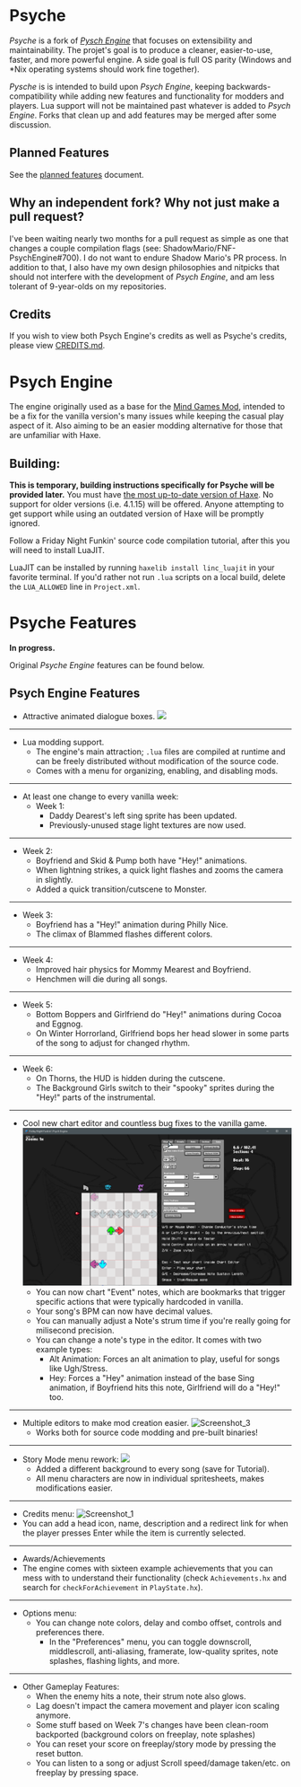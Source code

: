 # Psyche
_Psyche_ is a fork of [_Pysch Engine_](https://github.com/ShadowMario/FNF-PsychEngine) that focuses on extensibility and maintainability. The projet's goal is to produce a cleaner, easier-to-use, faster, and more powerful engine. A side goal is full OS parity (Windows and \*Nix operating systems should work fine together).

_Pysche_ is is intended to build upon _Psych Engine_, keeping backwards-compatibility while adding new features and functionality for modders and players. Lua support will not be maintained past whatever is added to _Psych Engine_. Forks that clean up and add features may be merged after some discussion.

## Planned Features
See the [planned features](PSYCHE.md) document.

## Why an independent fork? Why not just make a pull request?
I've been waiting nearly two months for a pull request as simple as one that changes a couple compilation flags (see: ShadowMario/FNF-PsychEngine#700). I do not want to endure Shadow Mario's PR process. In addition to that, I also have my own design philosophies and nitpicks that should not interfere with the development of _Psych Engine_, and am less tolerant of 9-year-olds on my repositories.

## Credits
If you wish to view both Psych Engine's credits as well as Psyche's credits, please view [CREDITS.md](CREDITS).

# Psych Engine
The engine originally used as a base for the [Mind Games Mod](https://gamebanana.com/mods/301107), intended to be a fix for the vanilla version's many issues while keeping the casual play aspect of it. Also aiming to be an easier modding alternative for those that are unfamiliar with Haxe.

## Building:
**This is temporary, building instructions specifically for Psyche will be provided later.**
You must have [the most up-to-date version of Haxe](https://haxe.org/download/). No support for older versions (i.e. 4.1.15) will be offered. Anyone attempting to get support while using an outdated version of Haxe will be promptly ignored.

Follow a Friday Night Funkin' source code compilation tutorial, after this you will need to install LuaJIT.

LuaJIT can be installed by running `haxelib install linc_luajit` in your favorite terminal. If you'd rather not run `.lua` scripts on a local build, delete the `LUA_ALLOWED` line in `Project.xml`.

# Psyche Features
**In progress.**

Original _Psyche Engine_ features can be found below.

## Psych Engine Features

* Attractive animated dialogue boxes. ![](https://user-images.githubusercontent.com/44785097/127706669-71cd5cdb-5c2a-4ecc-871b-98a276ae8070.gif)
---
* Lua modding support.
  * The engine's main attraction; `.lua` files are compiled at runtime and can be freely distributed without modification of the source code.
  * Comes with a menu for organizing, enabling, and disabling mods. 
---
* At least one change to every vanilla week:
  * Week 1:
    * Daddy Dearest's left sing sprite has been updated.
    * Previously-unused stage light textures are now used.
---
  * Week 2:
    * Boyfriend and Skid & Pump both have "Hey!" animations.
    * When lightning strikes, a quick light flashes and zooms the camera in slightly.
    * Added a quick transition/cutscene to Monster.
---
  * Week 3:
    * Boyfriend has a "Hey!" animation during Philly Nice.
    * The climax of Blammed flashes different colors.
---
  * Week 4:
    * Improved hair physics for Mommy Mearest and Boyfriend.
    * Henchmen will die during all songs.
---
  * Week 5:
    * Bottom Boppers and Girlfriend do "Hey!" animations during Cocoa and Eggnog.
    * On Winter Horrorland, Girlfriend bops her head slower in some parts of the song to adjust for changed rhythm.
---
  * Week 6:
    * On Thorns, the HUD is hidden during the cutscene.
    * The Background Girls switch to their "spooky" sprites during the "Hey!" parts of the instrumental.
---
* Cool new chart editor and countless bug fixes to the vanilla game. ![](https://github.com/ShadowMario/FNF-PsychEngine/blob/main/docs/img/chart.png?raw=true)
  * You can now chart "Event" notes, which are bookmarks that trigger specific actions that were typically hardcoded in vanilla.
  * Your song's BPM can now have decimal values.
  * You can manually adjust a Note's strum time if you're really going for milisecond precision.
  * You can change a note's type in the editor. It comes with two example types:
    * Alt Animation: Forces an alt animation to play, useful for songs like Ugh/Stress.
    * Hey: Forces a "Hey" animation instead of the base Sing animation, if Boyfriend hits this note, Girlfriend will do a "Hey!" too.
---
* Multiple editors to make mod creation easier. ![Screenshot_3](https://user-images.githubusercontent.com/44785097/144629914-1fe55999-2f18-4cc1-bc70-afe616d74ae5.png)
  * Works both for source code modding and pre-built binaries!
---
* Story Mode menu rework: ![](https://i.imgur.com/UB2EKpV.png)
  * Added a different background to every song (save for Tutorial).
  * All menu characters are now in individual spritesheets, makes modifications easier.
---
* Credits menu: ![Screenshot_1](https://user-images.githubusercontent.com/44785097/144632635-f263fb22-b879-4d6b-96d6-865e9562b907.png)
 * You can add a head icon, name, description and a redirect link for when the player presses Enter while the item is currently selected.
---
* Awards/Achievements
 * The engine comes with sixteen example achievements that you can mess with to understand their functionality (check `Achievements.hx` and search for `checkForAchievement` in `PlayState.hx`).
---
* Options menu:
  * You can change note colors, delay and combo offset, controls and preferences there.
    * In the "Preferences" menu, you can toggle downscroll, middlescroll, anti-aliasing, framerate, low-quality sprites, note splashes, flashing lights, and more.
---
* Other Gameplay Features:
  * When the enemy hits a note, their strum note also glows.
  * Lag doesn't impact the camera movement and player icon scaling anymore.
  * Some stuff based on Week 7's changes have been clean-room backported (background colors on freeplay, note splashes)
  * You can reset your score on freeplay/story mode by pressing the reset button.
  * You can listen to a song or adjust Scroll speed/damage taken/etc. on freeplay by pressing space.
